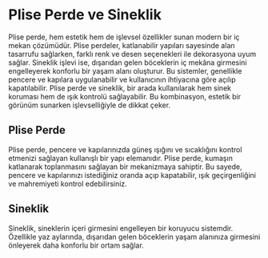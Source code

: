 # Plise Perde ve Sineklik

Plise perde, hem estetik hem de işlevsel özellikler sunan modern bir iç mekan çözümüdür. Plise perdeler, katlanabilir yapıları sayesinde alan tasarrufu sağlarken, farklı renk ve desen seçenekleri ile dekorasyona uyum sağlar. Sineklik işlevi ise, dışarıdan gelen böceklerin iç mekâna girmesini engelleyerek konforlu bir yaşam alanı oluşturur. Bu sistemler, genellikle pencere ve kapılara uygulanabilir ve kullanıcının ihtiyacına göre açılıp kapatılabilir. Plise perde ve sineklik, bir arada kullanılarak hem sinek koruması hem de ışık kontrolü sağlayabilir. Bu kombinasyon, estetik bir görünüm sunarken işlevselliğiyle de dikkat çeker.

## Plise Perde

Plise perde, pencere ve kapılarınızda güneş ışığını ve sıcaklığını kontrol etmenizi sağlayan kullanışlı bir yapı elemanıdır. Plise perde, kumaşın katlanarak toplanmasını sağlayan bir mekanizmaya sahiptir. Bu sayede, pencere ve kapılarınızı istediğiniz oranda açıp kapatabilir, ışık geçirgenliğini ve mahremiyeti kontrol edebilirsiniz.

## Sineklik

Sineklik, sineklerin içeri girmesini engelleyen bir koruyucu sistemdir. Özellikle yaz aylarında, dışarıdan gelen böceklerin yaşam alanınıza girmesini önleyerek daha konforlu bir ortam sağlar.

